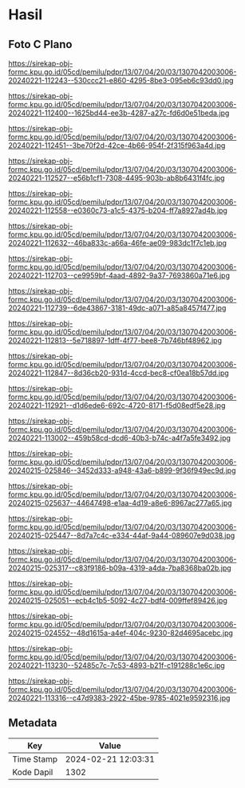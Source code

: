 # Hasil

## Foto C Plano

https://sirekap-obj-formc.kpu.go.id/05cd/pemilu/pdpr/13/07/04/20/03/1307042003006-20240221-112243--530ccc21-e860-4295-8be3-095eb6c93dd0.jpg

https://sirekap-obj-formc.kpu.go.id/05cd/pemilu/pdpr/13/07/04/20/03/1307042003006-20240221-112400--1625bd44-ee3b-4287-a27c-fd6d0e51beda.jpg

https://sirekap-obj-formc.kpu.go.id/05cd/pemilu/pdpr/13/07/04/20/03/1307042003006-20240221-112451--3be70f2d-42ce-4b66-954f-2f315f963a4d.jpg

https://sirekap-obj-formc.kpu.go.id/05cd/pemilu/pdpr/13/07/04/20/03/1307042003006-20240221-112527--e56b1cf1-7308-4495-903b-ab8b6431f4fc.jpg

https://sirekap-obj-formc.kpu.go.id/05cd/pemilu/pdpr/13/07/04/20/03/1307042003006-20240221-112558--e0360c73-a1c5-4375-b204-ff7a8927ad4b.jpg

https://sirekap-obj-formc.kpu.go.id/05cd/pemilu/pdpr/13/07/04/20/03/1307042003006-20240221-112632--46ba833c-a66a-46fe-ae09-983dc1f7c1eb.jpg

https://sirekap-obj-formc.kpu.go.id/05cd/pemilu/pdpr/13/07/04/20/03/1307042003006-20240221-112703--ce9959bf-4aad-4892-9a37-7693860a71e6.jpg

https://sirekap-obj-formc.kpu.go.id/05cd/pemilu/pdpr/13/07/04/20/03/1307042003006-20240221-112739--6de43867-3181-49dc-a071-a85a8457f477.jpg

https://sirekap-obj-formc.kpu.go.id/05cd/pemilu/pdpr/13/07/04/20/03/1307042003006-20240221-112813--5e718897-1dff-4f77-bee8-7b746bf48962.jpg

https://sirekap-obj-formc.kpu.go.id/05cd/pemilu/pdpr/13/07/04/20/03/1307042003006-20240221-112847--8d36cb20-931d-4ccd-bec8-cf0ea18b57dd.jpg

https://sirekap-obj-formc.kpu.go.id/05cd/pemilu/pdpr/13/07/04/20/03/1307042003006-20240221-112921--d1d6ede6-692c-4720-8171-f5d08edf5e28.jpg

https://sirekap-obj-formc.kpu.go.id/05cd/pemilu/pdpr/13/07/04/20/03/1307042003006-20240221-113002--459b58cd-dcd6-40b3-b74c-a4f7a5fe3492.jpg

https://sirekap-obj-formc.kpu.go.id/05cd/pemilu/pdpr/13/07/04/20/03/1307042003006-20240215-025846--3452d333-a948-43a6-b899-9f36f949ec9d.jpg

https://sirekap-obj-formc.kpu.go.id/05cd/pemilu/pdpr/13/07/04/20/03/1307042003006-20240215-025637--44647498-e1aa-4d19-a8e6-8967ac277a65.jpg

https://sirekap-obj-formc.kpu.go.id/05cd/pemilu/pdpr/13/07/04/20/03/1307042003006-20240215-025447--8d7a7c4c-e334-44af-9a44-089607e9d038.jpg

https://sirekap-obj-formc.kpu.go.id/05cd/pemilu/pdpr/13/07/04/20/03/1307042003006-20240215-025317--c83f9186-b09a-4319-a4da-7ba8368ba02b.jpg

https://sirekap-obj-formc.kpu.go.id/05cd/pemilu/pdpr/13/07/04/20/03/1307042003006-20240215-025051--ecb4c1b5-5092-4c27-bdf4-009ffef89426.jpg

https://sirekap-obj-formc.kpu.go.id/05cd/pemilu/pdpr/13/07/04/20/03/1307042003006-20240215-024552--48d1615a-a4ef-404c-9230-82d4695acebc.jpg

https://sirekap-obj-formc.kpu.go.id/05cd/pemilu/pdpr/13/07/04/20/03/1307042003006-20240221-113230--52485c7c-7c53-4893-b21f-c191288c1e6c.jpg

https://sirekap-obj-formc.kpu.go.id/05cd/pemilu/pdpr/13/07/04/20/03/1307042003006-20240221-113316--c47d9383-2922-45be-9785-4021e9592316.jpg


## Metadata

| Key        | Value               |
| ---------- | ------------------- |
| Time Stamp | 2024-02-21 12:03:31 |
| Kode Dapil | 1302                |



